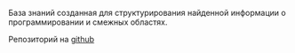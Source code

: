 База знаний созданная для структурирования найденной информации о программировании и смежных областях.

Репозиторий на [github](https://github.com/PinkDeer/knowledge)
